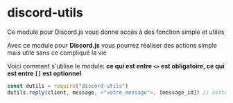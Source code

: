 # discord-utils
Ce module pour Discord.js vous donne accès à des fonction simple et utiles

Avec ce module pour **Discord.js** vous pourrez réaliser des actions simple mais utile sans ce compliqué la vie

Voici comment s'utilise le module:
**ce qui est entre `<>` est obligatoire, ce qui est entre `[]` est optionnel**

```js
const dutils = require("discord-utils")
dutils.reply(client, message, <"votre_message">, [message_id]) // cette fonction vous permet de répondre à un message 
```
